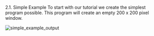 2.1. Simple Example
To start with our tutorial we create the simplest program possible. This program will create an empty 200 x 200 pixel window.

![simple_example_output](images/simple_example_output)


